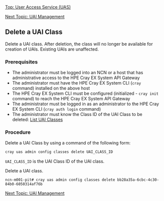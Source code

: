 [Top: User Access Service (UAS)](index.md)

[Next Topic: UAI Management](UAI_Management.md)

## Delete a UAI Class

Delete a UAI class. After deletion, the class will no longer be available for creation of UAIs. Existing UAIs are unaffected.

### Prerequisites

* The administrator must be logged into an NCN or a host that has administrative access to the HPE Cray EX System API Gateway
* The administrator must have the HPE Cray EX System CLI (`cray` command) installed on the above host
* The HPE Cray EX System CLI must be configured (initialized - `cray init` command) to reach the HPE Cray EX System API Gateway
* The administrator must be logged in as an administrator to the HPE Cray EX System CLI (`cray auth login` command)
* The administrator must know the Class ID of the UAI Class to be deleted: [List UAI Classes](List_Available_UAI_Classes.md)

### Procedure

Delete a UAI Class by using a command of the following form:

```bash
cray uas admin config classes delete UAI_CLASS_ID
```

`UAI_CLASS_ID` is the UAI Class ID of the UAI class.

Delete a UAI class.

```screen
ncn-m001-pit# cray uas admin config classes delete bb28a35a-6cbc-4c30-84b0-6050314af76b
```

[Next Topic: UAI Management](UAI_Management.md)
